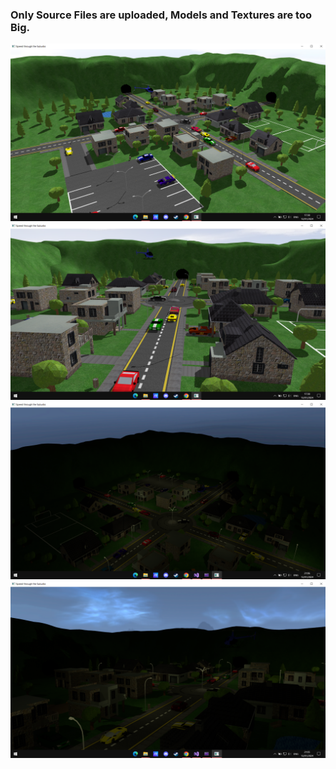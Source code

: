 ### Only Source Files are uploaded, Models and Textures are too Big.
![GL1](img/gl1.png)
![GL2](img/gl2.png)
![GL3](img/gl3.png)
![GL4](img/gl4.png)